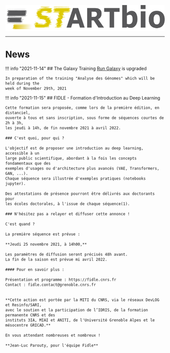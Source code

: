 ![startbio_logo](images/startbio.png)

------



# News

!!! info "2021-11-14"
    ## The Galaxy Training [Run Galaxy](Run-Galaxy/index.md) is upgraded
    
    In preparation of the training "Analyse des Génomes" which will be held during the
    week of November 29th, 2021

!!! info "2021-11-15"
    ## FIDLE - Formation d'Introduction au Deep Learning
    
    Cette formation sera proposée, comme lors de la première édition, en distanciel,
    ouverte à tous et sans inscription, sous forme de séquences courtes de 2h à 3h,
    les jeudi à 14h, de fin novembre 2021 à avril 2022.
    
    ### C'est quoi, pour qui ?
    
    L'objectif est de proposer une introduction au deep learning, accessible à un
    large public scientifique, abordant à la fois les concepts fondamentaux que des
    exemples d'usages ou d'architecture plus avancés (VAE, Transformers, GAN, ...).
    Chaque séquence sera illustrée d'exemples pratiques (notebooks jupyter).
    
    Des attestations de présence pourront être délivrés aux doctorants pour
    les écoles doctorales, à l'issue de chaque séquence(1).
    
    ### N'hésitez pas a relayer et diffuser cette annonce !
    
    C'est quand ?
    
    La première séquence est prévue :
     
    **Jeudi 25 novembre 2021, à 14h00,**
    
    Les paramètres de diffusion seront précisés 48h avant.
    La fin de la saison est prévue mi avril 2022.
    
    #### Pour en savoir plus :
    
    Présentation et programme : https://fidle.cnrs.fr
    Contact : fidle.contact@grenoble.cnrs.fr
    
    
    **Cette action est portée par la MITI du CNRS, via le réseaux DevLOG et Resinfo/SARI,
    avec le soutien et la participation de l’IDRIS, de la formation permanente CNRS et des
    instituts 3IA, MIAI et ANITI, de l'Université Grenoble Alpes et le mésocentre GRICAD.**
    
    En vous attendant nombreuses et nombreux !
    
    **Jean-Luc Parouty, pour l'équipe Fidle**
